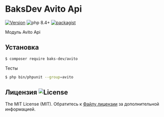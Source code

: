 # BaksDev Avito Api

[![Version](https://img.shields.io/badge/version-7.2.8-blue)](https://github.com/baks-dev/avito/releases)
![php 8.4+](https://img.shields.io/badge/php-min%208.4-red.svg)
[![packagist](https://img.shields.io/badge/packagist-green)](https://packagist.org/packages/baks-dev/avito)

Модуль Avito Api

## Установка

``` bash
$ composer require baks-dev/avito
```

Тесты

``` bash
$ php bin/phpunit --group=avito
```

## Лицензия ![License](https://img.shields.io/badge/MIT-green)

The MIT License (MIT). Обратитесь к [Файлу лицензии](LICENSE.md) за дополнительной информацией.


